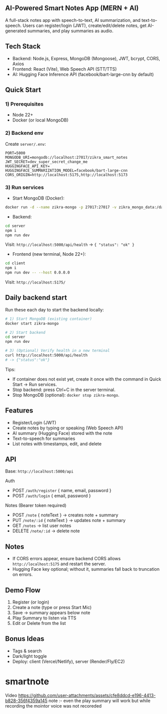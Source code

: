 
## AI-Powered Smart Notes App (MERN + AI)

A full-stack notes app with speech-to-text, AI summarization, and text-to-speech. Users can register/login (JWT), create/edit/delete notes, get AI-generated summaries, and play summaries as audio.

## Tech Stack
- Backend: Node.js, Express, MongoDB (Mongoose), JWT, bcrypt, CORS, Axios
- Frontend: React (Vite), Web Speech API (STT/TTS)
- AI: Hugging Face Inference API (facebook/bart-large-cnn by default)

## Quick Start

### 1) Prerequisites
- Node 22+
- Docker (or local MongoDB)

### 2) Backend env
Create `server/.env`:
```
PORT=5000
MONGODB_URI=mongodb://localhost:27017/zikra_smart_notes
JWT_SECRET=dev_super_secret_change_me
HUGGINGFACE_API_KEY=
HUGGINGFACE_SUMMARIZATION_MODEL=facebook/bart-large-cnn
CORS_ORIGIN=http://localhost:5175,http://localhost:5173
```

### 3) Run services
- Start MongoDB (Docker):
```bash
docker run -d --name zikra-mongo -p 27017:27017 -v zikra_mongo_data:/data/db mongo:6
```
- Backend:
```bash
cd server
npm i
npm run dev
```
Visit: `http://localhost:5000/api/health` → `{ "status": "ok" }`
- Frontend (new terminal, Node 22+):
```bash
cd client
npm i
npm run dev -- --host 0.0.0.0
```
Visit: `http://localhost:5175/`

## Daily backend start

Run these each day to start the backend locally:

```bash
# 1) Start MongoDB (existing container)
docker start zikra-mongo

# 2) Start backend
cd server
npm run dev

# 3) (Optional) Verify health in a new terminal
curl http://localhost:5000/api/health
# -> {"status":"ok"}
```

Tips:
- If container does not exist yet, create it once with the command in Quick Start → Run services.
- Stop backend: press Ctrl+C in the server terminal.
- Stop MongoDB (optional): `docker stop zikra-mongo`.

## Features
- Register/Login (JWT)
- Create notes by typing or speaking (Web Speech API)
- AI summary (Hugging Face) stored with the note
- Text-to-speech for summaries
- List notes with timestamps, edit, and delete

## API
Base: `http://localhost:5000/api`

Auth
- POST `/auth/register` { name, email, password }
- POST `/auth/login` { email, password }

Notes (Bearer token required)
- POST `/note` { noteText } → creates note + summary
- PUT `/note/:id` { noteText } → updates note + summary
- GET `/notes` → list user notes
- DELETE `/note/:id` → delete note

## Notes
- If CORS errors appear, ensure backend CORS allows `http://localhost:5175` and restart the server.
- Hugging Face key optional; without it, summaries fall back to truncation on errors.

## Demo Flow
1. Register (or login)
2. Create a note (type or press Start Mic)
3. Save → summary appears below note
4. Play Summary to listen via TTS
5. Edit or Delete from the list

## Bonus Ideas
- Tags & search
- Dark/light toggle
- Deploy: client (Vercel/Netlify), server (Render/Fly/EC2)

<!-- Deployment section intentionally removed as per request -->
# smartnote

  Video
https://github.com/user-attachments/assets/cfe8ddcd-e196-4413-b828-356f4359a145
note :- even the play summary will work but while recording the mointor voice was not recoreded


